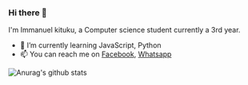 ### Hi there 👋
I'm Immanuel kituku, a Computer science student currently a 3rd year.

* 🌱 I’m currently learning JavaScript, Python
* 📫 You can reach me on [Facebook](https://www.facebook.com/ManuelTechs/), [Whatsapp](https://wa.me/+254703103690)

![Anurag's github stats](https://github-readme-stats.vercel.app/api?username=Manuel254&show_icons=true&theme=radical)

